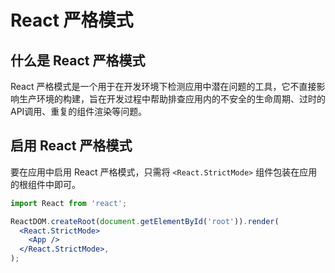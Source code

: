 # React 严格模式

## 什么是 React 严格模式

React 严格模式是一个用于在开发环境下检测应用中潜在问题的工具，它不直接影响生产环境的构建，旨在开发过程中帮助排查应用内的不安全的生命周期、过时的API调用、重复的组件渲染等问题。

## 启用 React 严格模式

要在应用中启用 React 严格模式，只需将 `<React.StrictMode>` 组件包装在应用的根组件中即可。

```jsx
import React from 'react';

ReactDOM.createRoot(document.getElementById('root')).render(
  <React.StrictMode>
    <App />
  </React.StrictMode>,
);
```
